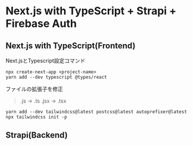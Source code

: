 # Next.js with TypeScript + Strapi + Firebase Auth

## Next.js with TypeScript(Frontend)
Next.jsとTypescript設定コマンド
```
npx create-next-app <project-name>
yarn add --dev typescript @types/react
```
ファイルの拡張子を修正
> .js -> .ts
> .jsx -> .tsx

```
yarn add --dev tailwindcss@latest postcss@latest autoprefixer@latest
npx tailwindcss init -p
```

## Strapi(Backend)

